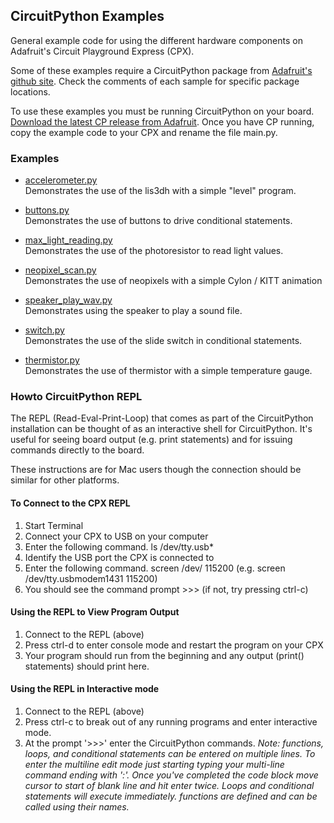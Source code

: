 ## CircuitPython Examples
General example code for using the different hardware components on Adafruit's Circuit Playground Express (CPX).

Some of these examples require a CircuitPython package from [Adafruit's github site](https://github.com/adafruit). Check the comments of each sample for specific package locations.

To use these examples you must be running CircuitPython on your board. [Download the latest CP release from Adafruit](https://github.com/adafruit/circuitpython/releases). Once you have CP running, copy the example code to your CPX and rename the file main.py.

### Examples

- [accelerometer.py](accelerometer.py)  
Demonstrates the use of the lis3dh with a simple "level" program.

- [buttons.py](buttons.py)  
Demonstrates the use of buttons to drive conditional statements.

- [max_light_reading.py](max_light_reading.py)  
Demonstrates the use of the photoresistor to read light values.

- [neopixel_scan.py](neopixel_scan.py)  
Demonstrates the use of neopixels with a simple Cylon / KITT animation

- [speaker_play_wav.py](speaker/speaker_play_wav.py)  
Demonstrates using the speaker to play a sound file.

- [switch.py](switch.py)  
Demonstrates the use of the slide switch in conditional statements.

- [thermistor.py](thermistor.py)  
Demonstrates the use of thermistor with a simple temperature gauge.

### Howto CircuitPython REPL

The REPL (Read-Eval-Print-Loop) that comes as part of the CircuitPython installation can be thought of as an interactive shell for CircuitPython. It's useful for seeing board output (e.g. print statements) and for issuing commands directly to the board.

These instructions are for Mac users though the connection should be similar for other platforms.

#### To Connect to the CPX REPL

1.  Start Terminal
2.  Connect your CPX to USB on your computer
3.  Enter the following command.
      ls /dev/tty.usb*
4.  Identify the USB port the CPX is connected to
5.  Enter the following command.
      screen /dev/<CPX USB PORT> 115200
      (e.g. screen /dev/tty.usbmodem1431 115200)
6.  You should see the command prompt >>> (if not, try pressing ctrl-c)

#### Using the REPL to View Program Output

1.  Connect to the REPL (above)
2.  Press ctrl-d to enter console mode and restart the program on your CPX
3.  Your program should run from the beginning and any output (print() statements) should print here.

#### Using the REPL in Interactive mode

1.  Connect to the REPL (above)
2.  Press ctrl-c to break out of any running programs and enter interactive mode.
3.  At the prompt '>>>' enter the CircuitPython commands. *Note: functions, loops, and conditional statements can be entered on multiple lines. To enter the multiline edit mode just starting typing your multi-line command ending with ':'. Once you've completed the code block move cursor to start of blank line and hit enter twice. Loops and conditional statements will execute immediately. functions are defined and can be called using their names.*
